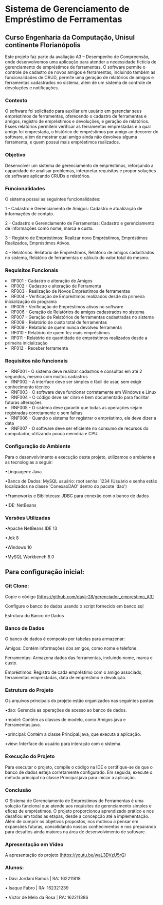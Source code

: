 # Sistema de Gerenciamento de Empréstimo de Ferramentas
## Curso Engenharia da Computação, Unisul continente Florianópolis

Este projeto faz parte da avaliação A3 – Desempenho de Compreensão, onde desenvolvemos uma aplicação para atender a necessidade fictícia de gerenciamento de empréstimos de ferramentas. O software permite o controle  de cadastro de novos amigos e ferramentas, incluindo também as funcionalidades de CRUD, permite uma geração de relatórios de amigos e ferramentas cadastrados no sistema, além de um sistema de controle de devoluções e notificações.


### Contexto
O software foi solicitado para auxiliar um usuário em gerenciar seus empréstimos de ferramentas, oferecendo o cadastro de ferramentas e amigos, registro de empréstimos e devoluções, e geração de relatórios. Esses relatórios permitem verificar as ferramentas emprestadas e a qual amigo foi emprestada, o histórico de empréstimos por amigo ao decorrer do software, além de mostrar qual amigo ainda não devolveu alguma ferramenta, e quem possui mais empréstimos realizados.


### Objetivo
Desenvolver um sistema de gerenciamento de empréstimos, reforçando a capacidade de analisar problemas, interpretar requisitos e propor soluções de software aplicando CRUDs e relatórios.


### Funcionalidades
O sistema possui as seguintes funcionalidades:

1 - Cadastro e Gerenciamento de Amigos:
Cadastro e atualização de informações de contato.

2 - Cadastro e Gerenciamento de Ferramentas:
Cadastro e gerenciamento de informações como nome, marca e custo.

3 - Registro de Empréstimos:
Realizar novo Empréstimos, Empréstimos Realizados, Empréstimos Ativos.

4 - Relatórios:
Relatório de Empréstimos, Relatório de amigos cadastrados no sistema, Relatório de ferramentas e cálculo do valor total do mesmo.


### Requisitos Funcionais

<li> RF001 - Cadastro e alteração de Amigos </li>
<li> RF002 - Cadastro e alteração de Ferramenta </li>
<li> RF003 - Realização de Novos Empréstimos de ferramentas </li>
<li> RF004 - Verificação de Empréstimos realizados desde da primeira inicialização do programa </li>
<li> RF005 - Verificação de Empréstimos ativos no software </li>
<li> RF006 - Geração de Relatórios de amigos cadastrados no sistema </li>
<li> RF007 - Geração de Relatórios de ferramentas cadastradas no sistema </li>
<li> RF008 - Relatório de custo total de ferramentas </li>
<li> RF009 - Relatório de quem nunca devolveu ferramenta </li>
<li> RF010 - Relatório de quem fez mais empréstimos </li>
<li> RF011 - Relatório de quantidade de empréstimos realizados desde a primeira inicialização </li>
<li> RF012 - Receber ferramenta </li>

### Requisitos não funcionais

<li> RNF001 - O sistema deve realizar cadastros e consultas em até 2 segundos, mesmo com muitos cadastros</li>
<li> RNF002 - A interface deve ser simples e fácil de usar, sem exigir conhecimento técnico </li>
<li> RNF003 - O software deve funcionar corretamente em Windows e Linux </li>
<li> RNF004 - O código deve ser claro e bem documentado para facilitar futuras alterações </li>
<li> RNF005 - O sistema deve garantir que todas as operações sejam registradas corretamente e sem falhas</li>
<li> RNF006 - Quando o sistema for registrar o empréstimo, ele deve dizer a data</li>
<li> RNF007 - O software deve ser eficiente no consumo de recursos do computador, utilizando pouca memória e CPU.</li>


### Configuração do Ambiente
Para o desenvolvimento e execução deste projeto, utilizamos o ambiente e as tecnologias a seguir:

•Linguagem: Java

•Banco de Dados: MySQL
  usuário: root
  senha: 1234
(Usuário e senha estão localizados na classe 'ConexaoDAO' dentro do pacote 'dao')

•Frameworks e Bibliotecas: JDBC para conexão com o banco de dados

•IDE: NetBeans

### Versões Utilizadas

•Apache NetBeans IDE 13

•Jdk 8

•Windows 10

•MySQL Workbench 8.0

## Para configuração inicial:

### Git Clone:

Copie o código [https://github.com/davijr28/gerenciador_emprestimo_A3]

Configure o banco de dados usando o script fornecido em banco.sql

Estrutura do Banco de Dados

### Banco de Dados
O banco de dados é composto por tabelas para armazenar:

Amigos: Contém informações dos amigos, como nome e telefone.

Ferramentas: Armazena dados das ferramentas, incluindo nome, marca e custo.

Empréstimos: Registro de cada empréstimo com o amigo associado, ferramentas emprestadas, data de empréstimo e devolução.

### Estrutura do Projeto

Os arquivos principais do projeto estão organizados nas seguintes pastas:

•dao: Gerencia as operações de acesso ao banco de dados.

•model: Contém as classes de modelo, como Amigos.java e Ferramentas.java.

•principal: Contém a classe Principal.java, que executa a aplicação.

•view: Interface do usuário para interação com o sistema.


### Execução do Projeto

Para executar o projeto, compile o código na IDE e certifique-se de que o banco de dados esteja corretamente configurado. Em seguida, execute o método principal na classe Principal.java para iniciar a aplicação.

### Conclusão
O Sistema de Gerenciamento de Empréstimos de Ferramentas é uma solução funcional que atende aos requisitos de gerenciamento simples e eficaz de empréstimos. O projeto proporcionou aprendizado prático e nos desafiou em todas as etapas, desde a concepção até a implementação. Além de cumprir os objetivos propostos, nos motivou a pensar em expansões futuras, consolidando nossos conhecimentos e nos preparando para desafios ainda maiores na área de desenvolvimento de software.

### Apresentação em Vídeo
A apresentação do projeto (https://youtu.be/waL3DVzU5rQ)

### Alunos:

• Davi Jordani Ramos | RA: 162211818

• Isaque Fabro | RA: 162321239

• Victor de Melo da Rosa | RA: 162211386

